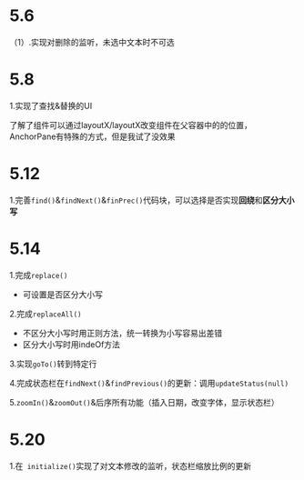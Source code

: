 # 5.6
（1）.实现对删除的监听，未选中文本时不可选

# 5.8

1.实现了查找&替换的UI

  了解了组件可以通过layoutX/layoutX改变组件在父容器中的的位置，AnchorPane有特殊的方式，但是我试了没效果

# 5.12

1.完善`find()`&`findNext()`&`finPrec()`代码块，可以选择是否实现**回绕**和**区分大小写**



# 5.14

1.完成`replace()`

* 可设置是否区分大小写

2.完成`replaceAll()`

* 不区分大小写时用正则方法，统一转换为小写容易出差错
* 区分大小写时用indeOf方法

3.实现`goTo()`转到特定行

4.完成状态栏在`findNext()`&`findPrevious()`的更新：调用`updateStatus(null)`

5.`zoomIn()`&`zoomOut()`&后序所有功能（插入日期，改变字体，显示状态栏）

# 5.20

1.在` initialize()`实现了对文本修改的监听，状态栏缩放比例的更新
